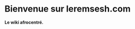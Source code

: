 <!-- TITLE: Leremsesh -->
<!-- SUBTITLE: Page d'acceuil -->


# Bienvenue sur leremsesh.com
**Le wiki afrocentré.**